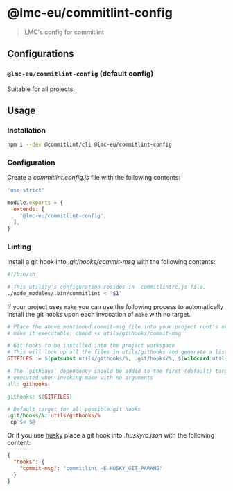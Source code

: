 # @lmc-eu/commitlint-config

> LMC's config for commitlint

## Configurations

### `@lmc-eu/commitlint-config` (default config)

Suitable for all projects.

## Usage

### Installation

```sh
npm i --dev @commitlint/cli @lmc-eu/commitlint-config
```

### Configuration

Create a _commitlint.config.js_ file with the following contents:

```js
'use strict'

module.exports = {
  extends: [
    '@lmc-eu/commitlint-config',
  ],
}
```

### Linting

Install a git hook into _.git/hooks/commit-msg_ with the following contents:

```sh
#!/bin/sh

# This utility's configuration resides in .commitlintrc.js file.
./node_modules/.bin/commitlint < "$1"
```

If your project uses `make` you can use the following process to automatically install the git hooks upon each invocation of `make` with no target.

```makefile
# Place the above mentioned commit-msg file into your project root's utils/githooks directory and
# make it executable: chmod +x utils/githooks/commit-msg

# Git hooks to be installed into the project workspace
# This will look up all the files in utils/githooks and generate a list of targets
GITFILES := $(patsubst utils/githooks/%, .git/hooks/%, $(wildcard utils/githooks/*))

# The `githooks` dependency should be added to the first (default) target so that it will be
# executed when invoking make with no arguments
all: githooks

githooks: $(GITFILES)

# Default target for all possible git hooks
.git/hooks/%: utils/githooks/%
 cp $< $@
```

Or if you use [husky](https://www.npmjs.com/package/husky) place a git hook into _.huskyrc.json_ with the following content:

```json
{
  "hooks": {
    "commit-msg": "commitlint -E HUSKY_GIT_PARAMS"
  }
}
```
